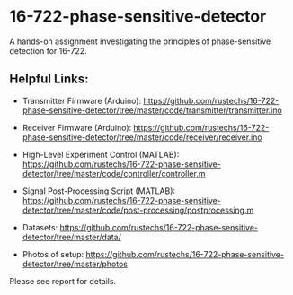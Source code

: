 # 16-722-phase-sensitive-detector

A hands-on assignment investigating the principles of phase-sensitive detection for 16-722.

## Helpful Links:

- Transmitter Firmware (Arduino): https://github.com/rustechs/16-722-phase-sensitive-detector/tree/master/code/transmitter/transmitter.ino

- Receiver Firmware (Arduino): https://github.com/rustechs/16-722-phase-sensitive-detector/tree/master/code/receiver/receiver.ino

- High-Level Experiment Control (MATLAB): https://github.com/rustechs/16-722-phase-sensitive-detector/tree/master/code/controller/controller.m

- Signal Post-Processing Script (MATLAB): https://github.com/rustechs/16-722-phase-sensitive-detector/tree/master/code/post-processing/postprocessing.m

- Datasets: https://github.com/rustechs/16-722-phase-sensitive-detector/tree/master/data/

- Photos of setup: https://github.com/rustechs/16-722-phase-sensitive-detector/tree/master/photos

Please see report for details.
